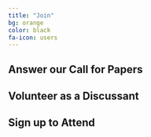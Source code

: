 ```yaml
---
title: "Join"
bg: orange
color: black
fa-icon: users
---
```


## Answer our Call for Papers

## Volunteer as a Discussant

## Sign up to Attend



